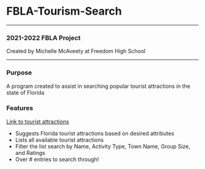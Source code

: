 # FBLA-Tourism-Search

***

### 2021-2022 FBLA Project
Created by Michelle McAveety at Freedom High School

***

### Purpose
A program created to assist in searching popular tourist attractions in the state of Florida

### Features

[Link to tourist attractions](https://www.florida-backroads-travel.com/florida-tourist-attractions.html)

+ Suggests Florida tourist attractions based on desired attributes
+ Lists all available tourist attractions
+ Filter the list search by Name, Activity Type, Town Name, Group Size, and Ratings
+ Over # entries to search through!
